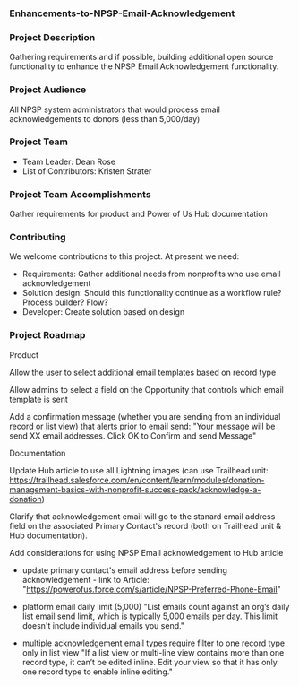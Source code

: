 ### Enhancements-to-NPSP-Email-Acknowledgement

### Project Description
Gathering requirements and if possible, building additional open source functionality to enhance the NPSP Email Acknowledgement functionality.

### Project Audience
All NPSP system administrators that would process email acknowledgements to donors (less than 5,000/day)

### Project Team

* Team Leader: Dean Rose
* List of Contributors: Kristen Strater

### Project Team Accomplishments
Gather requirements for product and Power of Us Hub documentation

### Contributing
We welcome contributions to this project. At present we need:

* Requirements: Gather additional needs from nonprofits who use email acknowledgement
* Solution design: Should this functionality continue as a workflow rule? Process builder? Flow?
* Developer: Create solution based on design

### Project Roadmap

Product

Allow the user to select additional email templates based on record type 

Allow admins to select a field on the Opportunity that controls which email template is sent

Add a confirmation message (whether you are sending from an individual record or list view) that alerts prior to email send: "Your message will be send XX email addresses. Click OK to Confirm and send Message"

Documentation

Update Hub article to use all Lightning images (can use Trailhead unit: https://trailhead.salesforce.com/en/content/learn/modules/donation-management-basics-with-nonprofit-success-pack/acknowledge-a-donation)

Clarify that acknowledgement email will go to the stanard email address field on the associated Primary Contact's record (both on Trailhead unit & Hub documentation).

Add considerations for using NPSP Email acknowledgement to Hub article
* update primary contact's email address before sending acknowledgement - link to Article: "https://powerofus.force.com/s/article/NPSP-Preferred-Phone-Email"

* platform email daily limit (5,000)  "List emails count against an org’s daily list email send limit, which is typically 5,000 emails per day. This limit doesn't include individual emails you send."

* multiple acknowledgement email types require filter to one record type only in list view "If a list view or multi-line view contains more than one record type, it can’t be edited inline. Edit your view so that it has only one record type to enable inline editing."

